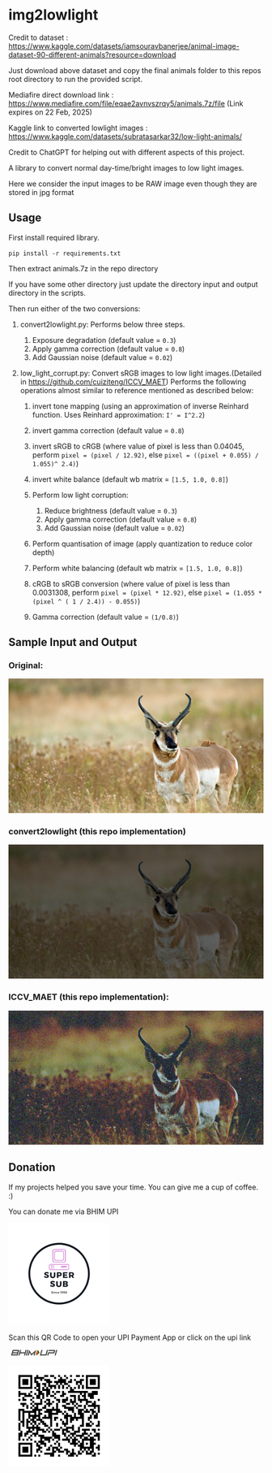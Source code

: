 # img2lowlight

Credit to dataset : https://www.kaggle.com/datasets/iamsouravbanerjee/animal-image-dataset-90-different-animals?resource=download

Just download above dataset and copy the final animals folder to this repos root directory to run the provided script.

Mediafire direct download link : https://www.mediafire.com/file/eqae2avnvszrqy5/animals.7z/file (Link expires on 22 Feb, 2025)

Kaggle link to converted lowlight images : https://www.kaggle.com/datasets/subratasarkar32/low-light-animals/

Credit to ChatGPT for helping out with different aspects of this project.

A library to convert normal day-time/bright images to low light images.

Here we consider the input images to be RAW image even though they are stored in jpg format

## Usage

First install required library.
```
pip install -r requirements.txt
```
Then extract animals.7z in the repo directory

If you have some other directory just update the directory input and output directory in the scripts.


Then run either of the two conversions:

1) convert2lowlight.py: Performs below three steps.
    
    1) Exposure degradation (default value = `0.3`)
    2) Apply gamma correction (default value = `0.8`)
    3) Add Gaussian noise (default value = `0.02`)

2) low_light_corrupt.py: Convert sRGB images to low light images.(Detailed in https://github.com/cuiziteng/ICCV_MAET) Performs the following operations almost similar to reference mentioned as described below:
    
    1) invert tone mapping (using an approximation of inverse Reinhard function. Uses Reinhard approximation: `I' = I^2.2`)
    2) invert gamma correction (default value = `0.8`)
    3) invert sRGB to cRGB (where value of pixel is less than 0.04045, perform `pixel = (pixel / 12.92)`, else  `pixel = ((pixel + 0.055) / 1.055)^ 2.4)`)
    4) invert white balance (default wb matrix = `[1.5, 1.0, 0.8]`)
    5) Perform low light corruption:
        
        1) Reduce brightness (default value = `0.3`)
        2) Apply gamma correction (default value = `0.8`)
        3) Add Gaussian noise (default value = `0.02`)
    6) Perform quantisation of image (apply quantization to reduce color depth)
    7) Perform white balancing (default wb matrix = `[1.5, 1.0, 0.8]`)
    8) cRGB to sRGB conversion (where value of pixel is less than 0.0031308, perform `pixel = (pixel * 12.92)`, else `pixel = (1.055 * (pixel ^ ( 1 / 2.4)) - 0.055)`)
    9) Gamma correction (default value = `(1/0.8)`)


## Sample Input and Output

### Original:

![Original sRGB image](./sample_images/normal-sRGB/0a37838e99.jpg)

### convert2lowlight (this repo implementation)

![convert2lowlight image](./sample_images/convert2lowlight/0a37838e99.jpg)

### ICCV_MAET (this repo implementation):

![ICCV_MAET based lowlight image](./sample_images/ICCV_MAET/0a37838e99.jpg)


## Donation

If my projects helped you save your time. You can give me a cup of coffee. :)

You can donate me via BHIM UPI


<img alt="Supersub" height="200" width="200" src="./images/Super sub.png">


Scan this QR Code to open your UPI Payment App or click on the upi link

<a href="upi://pay?pn=Subrata%20Sarakar&pa=9002824700%40upi&tn=Donation&am=&cu=INR&url=http%3A%2F%2Fupi.link%2F"><img alt="BHIM UPI" src="./images/bhimupi(100x15).jpg"></a>

![QR code](./images/qrpay.png)